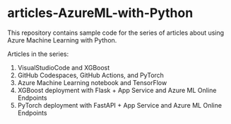 # articles-AzureML-with-Python
This repository contains sample code for the series of articles about using Azure Machine Learning with Python.

Articles in the series:
1. VisualStudioCode and XGBoost
2. GitHub Codespaces, GitHub Actions, and PyTorch
3. Azure Machine Learning notebook and TensorFlow
4. XGBoost deployment with Flask + App Service and Azure ML Online Endpoints
5. PyTorch deployment with FastAPI + App Service and Azure ML Online Endpoints
 
